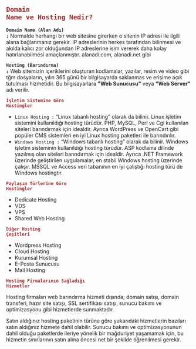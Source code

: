 
## **<code style="color : brown">Domain Name ve Hosting Nedir?</code>**

**<code style="color : greenyeloow">Domain Name (Alan Adı)  :</code>** Normalde herhangi bir web sitesine girerken o sitenin IP adresi ile ilgili alana bağlanmanız gerekir. IP adreslerinin herkes tarafından bilinmesi ve akılda kalıcı zor olduğundan IP adreslerine isim vererek daha kolay hatırlanabilmesi amaçlanmıştır. alanadi.com, alanadi.net gibi

**<code style="color : greenyeloow">Hosting (Barındırma)  :</code>** Web sitemizin içeriklerini oluşturan kodlamalar, yazılar, resim ve video gibi tğm dosyaların, yılın 365 günü bir bilgisayarda saklanmas ve erişime açık tutulması hizmetidir. Bu bilgisayarlara **"Web Sunucusu"** veya **"Web Server"** adı verilir.

**<code style="color : brown">İşletim Sistemine Göre Hostingler</code>**


- <code style="color : greenyeloow">Linux Hosting   :</code> “Linux tabanlı hosting” olarak da bilinir. Linux işletim sistemini kullanıldığı hosting türüdür. PHP, MySQL, Perl ve Cgi kullanılan siteleri barındırmak için idealdir. Ayrıca WordPress ve OpenCart gibi popüler CMS sistemleri en iyi Linux hosting paketleri ile barındırılır.
- <code style="color : greenyeloow">Windows Hosting :</code> “Windows tabanlı hosting” olarak da bilinir. Windows işletim sisteminin kullanıldığı hosting türüdür. ASP kodlama dilinde yazılmış olan siteleri barındırmak için idealdir. Ayrıca .NET Framework üzerinde geliştirilen uygulamalar, en stabil Windows hosting üzerinde çalışır. MSSQL ve Access veri tabanının en iyi çalıştığı hosting türü de Windows hostingtir.

**<code style="color : brown">Paylaşım Türlerine Göre Hostingler</code>**

  - Dedicate Hosting
  - VDS
  - VPS
  - Shared Web Hosting
  
**<code style="color : brown">Diğer Hosting Çeşitleri</code>**

- Wordpress Hosting
- Cloud Hosting
- Kurumsal Hosting
- E-Posta Sunucusu
- Mail Hosting

**<code style="color : brown">Hosting Firmalarının Sağladığı Hizmetler</code>**

Hosting firmaları web barındırma hizmeti dışında; domain satışı, domain transferi, hazır site satışı,  SSL sertifikası satışı, sunucu bakımı ve optimizasyonu gibi hizmetlerde sunmaktadır.

Satın aldığınız hosting paketinin türüne göre yukarıdaki hizmetlerin bazıları satın aldığınız hizmete dahil olabilir. Sunucu bakımı ve optimizasyonunun dahil olduğu paketlerde ileriye yönelik bir mağduriyet yaşamamak için, bu hizmetin sınırlarının satın alma öncesi net bir şekilde öğrenilmesi gerekir.

